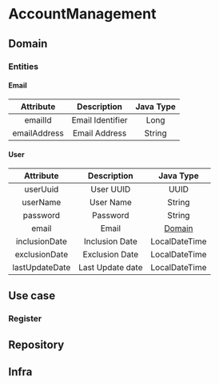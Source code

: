 # AccountManagement

## Domain

### Entities
#### Email
| **Attribute** | **Description**  | **Java Type** |
|:-------------:|:----------------:|:-------------:|
|    emailId    | Email Identifier |     Long      |
| emailAddress  |  Email Address   |    String     |

#### User
| **Attribute**  | **Description**  |  **Java Type**   |
|:--------------:|:----------------:|:----------------:|
|    userUuid    |    User UUID     |       UUID       |
|    userName    |    User Name     |      String      |
|    password    |     Password     |      String      |
|     email      |      Email       | [Domain](#email) |
| inclusionDate  |  Inclusion Date  |  LocalDateTime   |
| exclusionDate  |  Exclusion Date  |  LocalDateTime   |
| lastUpdateDate | Last Update date |  LocalDateTime   |

## Use case
### Register


## Repository

## Infra
